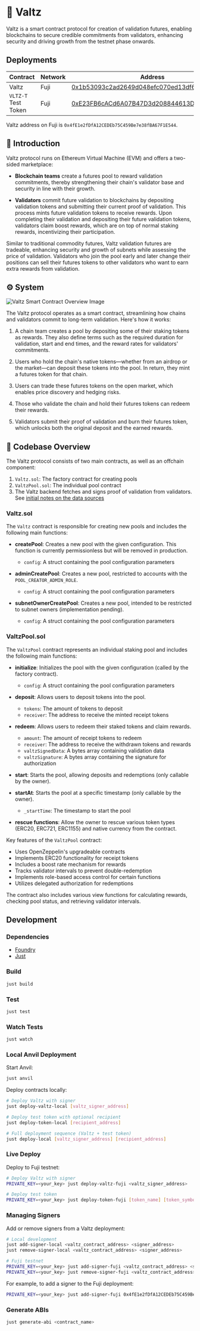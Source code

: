 # 👯 Valtz

Valtz is a smart contract protocol for creation of validation futures, enabling blockchains to secure credible commitments from validators, enhancing security and driving growth from the testnet phase onwards.

## Deployments

| Contract            | Network | Address                                                                                                                       |
| ------------------- | ------- | ----------------------------------------------------------------------------------------------------------------------------- |
| Valtz               | Fuji    | [0x1b53093c2ad2649d048efc070ed13df6bd2b896a](https://testnet.snowtrace.io/address/0x1b53093c2ad2649d048efc070ed13df6bd2b896a) |
| `VLTZ-T` Test Token | Fuji    | [0xE23FB6cACd6A07B47D3d208844613D12b0C24856](https://testnet.snowtrace.io/address/0xE23FB6cACd6A07B47D3d208844613D12b0C24856) |

Valtz address on Fuji is `0x4fE1e2fDfA12CEDEb75C459Be7e38fBA67F1E544`.

## 🌟 Introduction

Valtz protocol runs on Ethereum Virtual Machine (EVM) and offers a two-sided marketplace:

- **Blockchain teams** create a futures pool to reward validation commitments, thereby strengthening their chain's validator base and security in line with their growth.

- **Validators** commit future validation to blockchains by depositing validation tokens and submitting their current proof of validation. This process mints future validation tokens to receive rewards. Upon completing their validation and depositing their future validation tokens, validators claim boost rewards, which are on top of normal staking rewards, incentivizing their participation.

Similar to traditional commodity futures, Valtz validation futures are tradeable, enhancing security and growth of subnets while assessing the price of validation. Validators who join the pool early and later change their positions can sell their futures tokens to other validators who want to earn extra rewards from validation.

## ⚙️ System

![Valtz Smart Contract Overview Image](notes/valtz-smart-contract-diagram.png)

The Valtz protocol operates as a smart contract, streamlining how chains and validators commit to long-term validation. Here's how it works:

1. A chain team creates a pool by depositing some of their staking tokens as rewards. They also define terms such as the required duration for validation, start and end times, and the reward rates for validators' commitments.

2. Users who hold the chain's native tokens—whether from an airdrop or the market—can deposit these tokens into the pool. In return, they mint a futures token for that chain.

3. Users can trade these futures tokens on the open market, which enables price discovery and hedging risks.

4. Those who validate the chain and hold their futures tokens can redeem their rewards.

5. Validators submit their proof of validation and burn their futures token, which unlocks both the original deposit and the earned rewards.

## 🔨 Codebase Overview

The Valtz protocol consists of two main contracts, as well as an offchain component:

1. `Valtz.sol`: The factory contract for creating pools
2. `ValtzPool.sol`: The individual pool contract
3. The Valtz backend fetches and signs proof of validation from validators. See [initial notes on the data sources](notes/avalanche-validation-data.md)

### Valtz.sol

The `Valtz` contract is responsible for creating new pools and includes the following main functions:

- **createPool**: Creates a new pool with the given configuration. This function is currently permissionless but will be removed in production.

  - `config`: A struct containing the pool configuration parameters

- **adminCreatePool**: Creates a new pool, restricted to accounts with the `POOL_CREATOR_ADMIN_ROLE`.

  - `config`: A struct containing the pool configuration parameters

- **subnetOwnerCreatePool**: Creates a new pool, intended to be restricted to subnet owners (implementation pending).
  - `config`: A struct containing the pool configuration parameters

### ValtzPool.sol

The `ValtzPool` contract represents an individual staking pool and includes the following main functions:

- **initialize**: Initializes the pool with the given configuration (called by the factory contract).

  - `config`: A struct containing the pool configuration parameters

- **deposit**: Allows users to deposit tokens into the pool.

  - `tokens`: The amount of tokens to deposit
  - `receiver`: The address to receive the minted receipt tokens

- **redeem**: Allows users to redeem their staked tokens and claim rewards.

  - `amount`: The amount of receipt tokens to redeem
  - `receiver`: The address to receive the withdrawn tokens and rewards
  - `valtzSignedData`: A bytes array containing validation data
  - `valtzSignature`: A bytes array containing the signature for authorization

- **start**: Starts the pool, allowing deposits and redemptions (only callable by the owner).

- **startAt**: Starts the pool at a specific timestamp (only callable by the owner).

  - `_startTime`: The timestamp to start the pool

- **rescue functions**: Allow the owner to rescue various token types (ERC20, ERC721, ERC1155) and native currency from the contract.

Key features of the `ValtzPool` contract:

- Uses OpenZeppelin's upgradeable contracts
- Implements ERC20 functionality for receipt tokens
- Includes a boost rate mechanism for rewards
- Tracks validator intervals to prevent double-redemption
- Implements role-based access control for certain functions
- Utilizes delegated authorization for redemptions

The contract also includes various view functions for calculating rewards, checking pool status, and retrieving validator intervals.

## Development

### Dependencies

- [Foundry](https://github.com/foundry-rs/foundry)
- [Just](https://github.com/casey/just)

### Build

```sh
just build
```

### Test

```sh
just test
```

### Watch Tests

```sh
just watch
```

### Local Anvil Deployment

Start Anvil:

```sh
just anvil
```

Deploy contracts locally:

```sh
# Deploy Valtz with signer
just deploy-valtz-local [valtz_signer_address]

# Deploy test token with optional recipient
just deploy-token-local [recipient_address]

# Full deployment sequence (Valtz + test token)
just deploy-local [valtz_signer_address] [recipient_address]
```

### Live Deploy

Deploy to Fuji testnet:

```sh
# Deploy Valtz with signer
PRIVATE_KEY=<your_key> just deploy-valtz-fuji <valtz_signer_address>

# Deploy test token
PRIVATE_KEY=<your_key> just deploy-token-fuji [token_name] [token_symbol]
```

### Managing Signers

Add or remove signers from a Valtz deployment:

```sh
# Local development
just add-signer-local <valtz_contract_address> <signer_address>
just remove-signer-local <valtz_contract_address> <signer_address>

# Fuji testnet
PRIVATE_KEY=<your_key> just add-signer-fuji <valtz_contract_address> <signer_address>
PRIVATE_KEY=<your_key> just remove-signer-fuji <valtz_contract_address> <signer_address>
```

For example, to add a signer to the Fuji deployment:

```sh
PRIVATE_KEY=<your_key> just add-signer-fuji 0x4fE1e2fDfA12CEDEb75C459Be7e38fBA67F1E544 0xa0Ee7A142d267C1f36714E4a8F75612F20a79720
```

### Generate ABIs

```sh
just generate-abi <contract_name>
```
